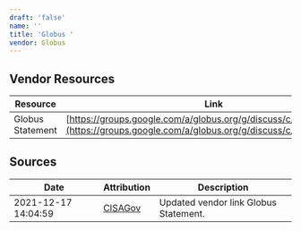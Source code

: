 ```yaml
---
draft: 'false'
name: ''
title: 'Globus '
vendor: Globus
---
```


## Vendor Resources
| Resource | Link |
| --- | --- |
| Globus Statement | [https://groups.google.com/a/globus.org/g/discuss/c/FJK0q0NoUC4](https://groups.google.com/a/globus.org/g/discuss/c/FJK0q0NoUC4) |



## Sources
| Date | Attribution | Description |
| --- | --- | --- |
| 2021-12-17 14:04:59 | [CISAGov](https://raw.githubusercontent.com/cisagov/log4j-affected-db/develop/README.md) | Updated vendor link Globus Statement.  |
